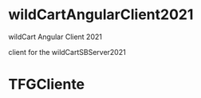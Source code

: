 # wildCartAngularClient2021
wildCart Angular Client 2021

client for the wildCartSBServer2021

# TFGCliente

